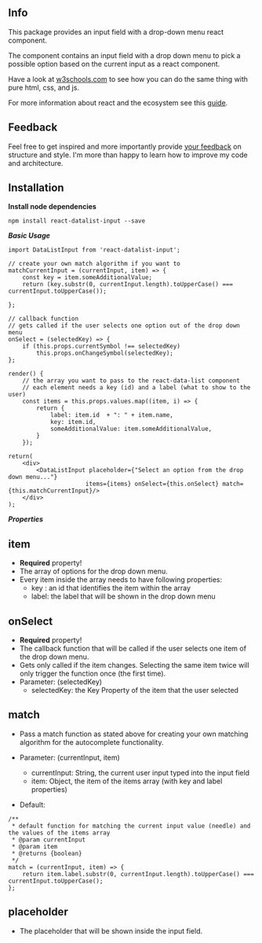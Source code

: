## Info

This package provides an input field with a drop-down menu react component.

The component contains an input field with a drop down menu to pick a possible option based on the current input as a react component. 

Have a look at [w3schools.com](https://www.w3schools.com/howto/howto_js_autocomplete.asp) to see how you can do the same thing with pure html, css, and js.

For more information about react and the ecosystem see this [guide](https://github.com/facebookincubator/create-react-app/blob/master/packages/react-scripts/template/README.md).

## Feedback
Feel free to get inspired and more importantly provide [your feedback](https://github.com/andrelandgraf/react-datalist-input/issues) on structure and style. I'm more than happy to learn how to improve my code and architecture.

## Installation

**Install node dependencies**

```
npm install react-datalist-input --save
```

***Basic Usage***

```
import DataListInput from 'react-datalist-input';

// create your own match algorithm if you want to
matchCurrentInput = (currentInput, item) => {
    const key = item.someAdditionalValue;
    return (key.substr(0, currentInput.length).toUpperCase() === currentInput.toUpperCase());
     
};

// callback function
// gets called if the user selects one option out of the drop down menu
onSelect = (selectedKey) => {
    if (this.props.currentSymbol !== selectedKey)
        this.props.onChangeSymbol(selectedKey);
};

render() {
    // the array you want to pass to the react-data-list component
    // each element needs a key (id) and a label (what to show to the user)
    const items = this.props.values.map((item, i) => {
        return {
            label: item.id  + ": " + item.name,
            key: item.id,
            someAdditionalValue: item.someAdditionalValue,
        }
    });
    
return(
    <div>
        <DataListInput placeholder={"Select an option from the drop down menu..."}
                      items={items} onSelect={this.onSelect} match={this.matchCurrentInput}/>
    </div>
);
```

***Properties***

## item ##

- <b>Required</b> property! 
- The array of options for the drop down menu.<br>
- Every item inside the array needs to have following properties:
    - key : an id that identifies the item within the array
    - label: the label that will be shown in the drop down menu

## onSelect ##

- <b>Required</b> property! 
- The callback function that will be called if the user selects one item of the drop down menu.
- Gets only called if the item changes. Selecting the same item twice will only trigger the function once (the first time).
- Parameter: (selectedKey) 
    - selectedKey: the Key Property of the item that the user selected

## match ##

- Pass a match function as stated above for creating your own matching algorithm for the autocomplete functionality.
- Parameter: (currentInput, item)
    - currentInput: String, the current user input typed into the input field
    - item: Object, the item of the items array (with key and label properties)

- Default:
```
/**
 * default function for matching the current input value (needle) and the values of the items array
 * @param currentInput
 * @param item
 * @returns {boolean}
 */
match = (currentInput, item) => {
    return item.label.substr(0, currentInput.length).toUpperCase() === currentInput.toUpperCase();
};
```

## placeholder ##

- The placeholder that will be shown inside the input field. 

   
